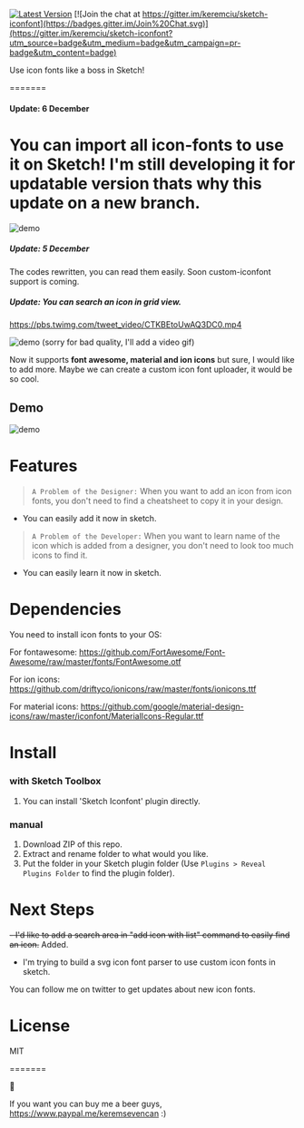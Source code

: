 [![Latest Version](https://img.shields.io/github/release/keremciu/sketch-iconfont.svg?style=flat-square)](https://github.com/keremciu/sketch-iconfont/releases)
[![Join the chat at https://gitter.im/keremciu/sketch-iconfont](https://badges.gitter.im/Join%20Chat.svg)](https://gitter.im/keremciu/sketch-iconfont?utm_source=badge&utm_medium=badge&utm_campaign=pr-badge&utm_content=badge)

Use icon fonts like a boss in Sketch!

=======
#### Update: 6 December
You can import all icon-fonts to use it on Sketch! I'm still developing it for updatable version thats why this update on a new branch.
=======
![demo][update]

##### Update: 5 December
The codes rewritten, you can read them easily. Soon custom-iconfont support is coming.

##### Update: You can search an icon in grid view.
https://pbs.twimg.com/tweet_video/CTKBEtoUwAQ3DC0.mp4

![demo][quick-gif] 
(sorry for bad quality, I'll add a video gif)

Now it supports **font awesome, material and ion icons** but sure, I would like to add more. 
Maybe we can create a custom icon font uploader, it would be so cool.

## Demo

![demo][demo-image]

# Features

> `A Problem of the Designer:` 
> When you want to add an icon from icon fonts, you don't need to find a cheatsheet to copy it in your design.

- You can easily add it now in sketch.

> `A Problem of the Developer:` 
> When you want to learn name of the icon which is added from a designer, you don't need to look too much icons to find it.

- You can easily learn it now in sketch.

# Dependencies

You need to install icon fonts to your OS:

For fontawesome:
https://github.com/FortAwesome/Font-Awesome/raw/master/fonts/FontAwesome.otf

For ion icons:
https://github.com/driftyco/ionicons/raw/master/fonts/ionicons.ttf

For material icons:
https://github.com/google/material-design-icons/raw/master/iconfont/MaterialIcons-Regular.ttf

# Install

### with Sketch Toolbox

1. You can install 'Sketch Iconfont' plugin directly.

### manual

1. Download ZIP of this repo.
2. Extract and rename folder to what would you like.
3. Put the folder in your Sketch plugin folder (Use `Plugins > Reveal Plugins Folder` to find the plugin folder).

# Next Steps

~~- I'd like to add a search area in "add icon with list" command to easily find an icon.~~ Added.
- I'm trying to build a svg icon font parser to use custom icon fonts in sketch.

You can follow me on twitter to get updates about new icon fonts.

# License

MIT

=======

:beers:

If you want you can buy me a beer guys, https://www.paypal.me/keremsevencan :)

[demo-image]: http://i.imgur.com/EBGmlSe.gif
[update]:https://pbs.twimg.com/media/CVi0yPCUsAAwo5c.png
[quick-gif]: http://i.imgur.com/nYLJhIE.gif

